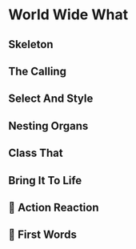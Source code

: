 # World Wide What

## Skeleton

## The Calling

## Select And Style

## Nesting Organs

## Class That

## Bring It To Life

## 🌟 Action Reaction

## 🌟 First Words
